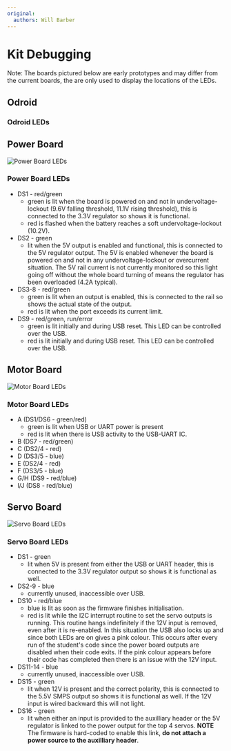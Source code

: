 ```yaml
---
original:
  authors: Will Barber
---
```

# Kit Debugging

Note: The boards pictured below are early prototypes and may differ from the current boards, the are only used to display the locations of the LEDs.

## Odroid

### Odroid LEDs

## Power Board

![Power Board LEDs](https://raw.githubusercontent.com/srobo/power-v4-hw/master/test/figure1.png)

### Power Board LEDs

- DS1 - red/green
  - green is lit when the board is powered on and not in undervoltage-lockout (9.6V falling threshold, 11.1V rising threshold), this is connected to the 3.3V regulator so shows it is functional.
  - red is flashed when the battery reaches a soft undervoltage-lockout (10.2V).
- DS2 - green
  - lit when the 5V output is enabled and functional, this is connected to the 5V regulator output. The 5V is enabled whenever the board is powered on and not in any undervoltage-lockout or overcurrent situation. The 5V rail current is not currently monitored so this light going off without the whole board turning of means the regulator has been overloaded (4.2A typical).
- DS3-8 - red/green
  - green is lit when an output is enabled, this is connected to the rail so shows the actual state of the output.
  - red is lit when the port exceeds its current limit.
- DS9 - red/green, run/error
  - green is lit initially and during USB reset. This LED can be controlled over the USB.
  - red is lit initially and during USB reset. This LED can be controlled over the USB.

## Motor Board

![Motor Board LEDs](https://raw.githubusercontent.com/srobo/motor-v4-hw/master/test/led_diagram.jpg)

### Motor Board LEDs

- A (DS1/DS6 - green/red)
  - green is lit when USB or UART power is present
  - red is lit when there is USB activity to the USB-UART IC.
- B (DS7 - red/green)
- C (DS2/4 - red)
- D (DS3/5 - blue)
- E (DS2/4 - red)
- F (DS3/5 - blue)
- G/H (DS9 - red/blue)
- I/J (DS8 - red/blue)

## Servo Board

![Servo Board LEDs](https://raw.githubusercontent.com/srobo/servo-v4-hw/master/test/figure1.png)

### Servo Board LEDs

- DS1 - green
  - lit when 5V is present from either the USB or UART header, this is connected to the 3.3V regulator output so shows it is functional as well.
- DS2-9 - blue
  - currently unused, inaccessible over USB.
- DS10 - red/blue
  - blue is lit as soon as the firmware finishes initialisation.
  - red is lit while the I2C interrupt routine to set the servo outputs is running. This routine hangs indefinitely if the 12V input is removed, even after it is re-enabled. In this situation the USB also locks up and since both LEDs are on gives a pink colour. This occurs after every run of the student's code since the power board outputs are disabled when their code exits. If the pink colour appears before their code has completed then there is an issue with the 12V input.
- DS11-14 - blue
  - currently unused, inaccessible over USB.
- DS15 - green
  - lit when 12V is present and the correct polarity, this is connected to the 5.5V SMPS output so shows it is functional as well. If the 12V input is wired backward this will not light.
- DS16 - green
  - lit when either an input is provided to the auxilliary header or the 5V regulator is linked to the power output for the top 4 servos. __NOTE__ The firmware is hard-coded to enable this link, __do not attach a power source to the auxilliary header__.
